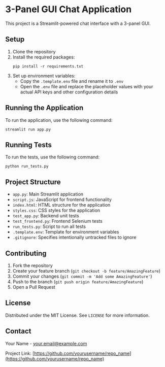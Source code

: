 # 3-Panel GUI Chat Application

This project is a Streamlit-powered chat interface with a 3-panel GUI.

## Setup

1. Clone the repository
2. Install the required packages:
   ```
   pip install -r requirements.txt
   ```
3. Set up environment variables:
   - Copy the `.template.env` file and rename it to `.env`
   - Open the `.env` file and replace the placeholder values with your actual API keys and other configuration details

## Running the Application

To run the application, use the following command:

```
streamlit run app.py
```

## Running Tests

To run the tests, use the following command:

```
python run_tests.py
```

## Project Structure

- `app.py`: Main Streamlit application
- `script.js`: JavaScript for frontend functionality
- `index.html`: HTML structure for the application
- `styles.css`: CSS styles for the application
- `test_app.py`: Backend unit tests
- `test_frontend.py`: Frontend Selenium tests
- `run_tests.py`: Script to run all tests
- `.template.env`: Template for environment variables
- `.gitignore`: Specifies intentionally untracked files to ignore

## Contributing

1. Fork the repository
2. Create your feature branch (`git checkout -b feature/AmazingFeature`)
3. Commit your changes (`git commit -m 'Add some AmazingFeature'`)
4. Push to the branch (`git push origin feature/AmazingFeature`)
5. Open a Pull Request

## License

Distributed under the MIT License. See `LICENSE` for more information.

## Contact

Your Name - your.email@example.com

Project Link: [https://github.com/yourusername/repo_name](https://github.com/yourusername/repo_name)